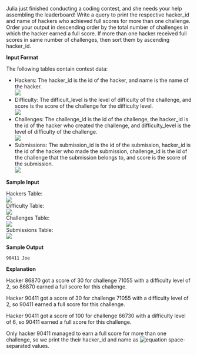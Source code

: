 Julia just finished conducting a coding contest, and she needs your help assembling the leaderboard! Write a query to print the respective hacker_id and name of hackers who achieved full scores for more than one challenge. Order your output in descending order by the total number of challenges in which the hacker earned a full score. If more than one hacker received full scores in same number of challenges, then sort them by ascending hacker_id.

__Input Format__

The following tables contain contest data:

* Hackers: The hacker_id is the id of the hacker, and name is the name of the hacker.<br> 
![](https://github.com/avtomato/HackerRank/blob/master/SQL/img/1458526776-67667350b4-ScreenShot2016-03-21at7.45.59AM.png)
* Difficulty: The difficult_level is the level of difficulty of the challenge, and score is the score of the challenge for the difficulty level.<br> 
![](https://github.com/avtomato/HackerRank/blob/master/SQL/img/1458526915-57eb75d9a2-ScreenShot2016-03-21at7.46.09AM.png)
* Challenges: The challenge_id is the id of the challenge, the hacker_id is the id of the hacker who created the challenge, and difficulty_level is the level of difficulty of the challenge.<br> 
![](https://github.com/avtomato/HackerRank/blob/master/SQL/img/1458527032-f9ca650442-ScreenShot2016-03-21at7.46.17AM.png)
* Submissions: The submission_id is the id of the submission, hacker_id is the id of the hacker who made the submission, challenge_id is the id of the challenge that the submission belongs to, and score is the score of the submission.<br> 
![](https://github.com/avtomato/HackerRank/blob/master/SQL/img/1458527077-298f8e922a-ScreenShot2016-03-21at7.46.29AM.png)

__Sample Input__

Hackers Table:<br>
![](https://github.com/avtomato/HackerRank/blob/master/SQL/img/1458527241-6922b4ad87-ScreenShot2016-03-21at7.47.02AM.png)<br>
Difficulty Table:<br>
![](https://github.com/avtomato/HackerRank/blob/master/SQL/img/1458527265-7ad6852a13-ScreenShot2016-03-21at7.46.50AM.png)<br>
Challenges Table:<br>
![](https://github.com/avtomato/HackerRank/blob/master/SQL/img/1458527285-01e95eb6ec-ScreenShot2016-03-21at7.46.40AM.png)<br>
Submissions Table:<br>
![](https://github.com/avtomato/HackerRank/blob/master/SQL/img/1458527812-479a74b99f-ScreenShot2016-03-21at8.06.05AM.png)

__Sample Output__
```commandline
90411 Joe
```
__Explanation__

Hacker 86870 got a score of 30 for challenge 71055 with a difficulty level of 2, so 86870 earned a full score for this challenge.

Hacker 90411 got a score of 30 for challenge 71055 with a difficulty level of 2, so 90411 earned a full score for this challenge.

Hacker 90411 got a score of 100 for challenge 66730 with a difficulty level of 6, so 90411 earned a full score for this challenge.

Only hacker 90411 managed to earn a full score for more than one challenge, so we print the their hacker_id and name as ![equation](https://latex.codecogs.com/svg.latex?\inline&space;2) space-separated values.
